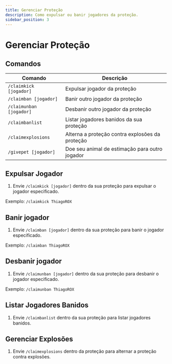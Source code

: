 ```yaml
---
title: Gerenciar Proteção
description: Como expulsar ou banir jogadores da proteção.
sidebar_position: 3
---
```


# Gerenciar Proteção

## Comandos

| Comando | Descrição |
| ------- | --------- |
| `/claimkick [jogador]` | Expulsar jogador da proteção |
| `/claimban [jogador]` | Banir outro jogador da proteção |
| `/claimunban [jogador]` | Desbanir outro jogador da proteção |
| `/claimbanlist` | Listar jogadores banidos da sua proteção |
| `/claimexplosions` | Alterna a proteção contra explosões da proteção | 
| `/givepet [jogador]` | Doe seu animal de estimação para outro jogador |

## Expulsar Jogador

1. Envie `/claimkick [jogador]` dentro da sua proteção para expulsar o jogador especificado.

Exemplo: `/claimkick ThiagoROX`

## Banir jogador

1. Envie `/claimban [jogador]` dentro da sua proteção para banir o jogador especificado.

Exemplo: `/claimban ThiagoROX`

## Desbanir jogador

1. Envie `/claimunban [jogador]` dentro da sua proteção para desbanir o jogador especificado.

Exemplo: `/claimunban ThiagoROX`

## Listar Jogadores Banidos

1. Envie `/claimbanlist` dentro da sua proteção para listar jogadores banidos.

## Gerenciar Explosões

1. Envie `/claimexplosions` dentro da proteção para alternar a proteção contra explosões.